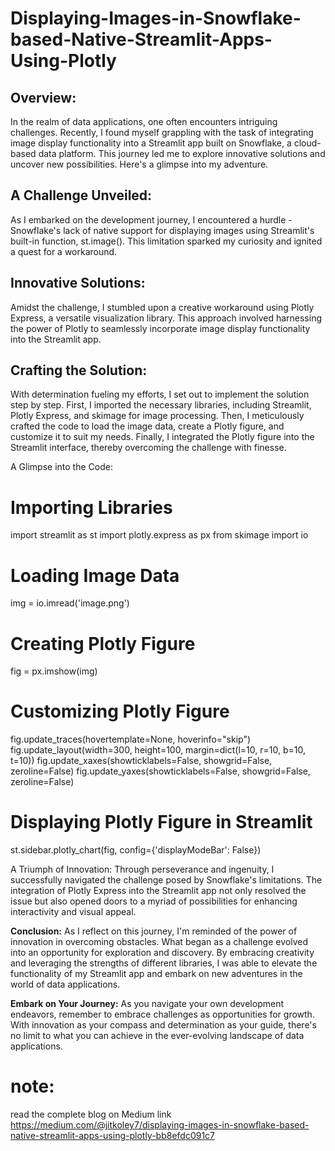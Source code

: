 # Displaying-Images-in-Snowflake-based-Native-Streamlit-Apps-Using-Plotly
##  Overview:
In the realm of data applications, one often encounters intriguing challenges. Recently, I found myself grappling with the task of integrating image display functionality into a Streamlit app built on Snowflake, a cloud-based data platform. This journey led me to explore innovative solutions and uncover new possibilities. Here's a glimpse into my adventure.

##  A Challenge Unveiled:
As I embarked on the development journey, I encountered a hurdle - Snowflake's lack of native support for displaying images using Streamlit's built-in function, st.image(). This limitation sparked my curiosity and ignited a quest for a workaround.

##  Innovative Solutions:
Amidst the challenge, I stumbled upon a creative workaround using Plotly Express, a versatile visualization library. This approach involved harnessing the power of Plotly to seamlessly incorporate image display functionality into the Streamlit app.

##  Crafting the Solution:
With determination fueling my efforts, I set out to implement the solution step by step. First, I imported the necessary libraries, including Streamlit, Plotly Express, and skimage for image processing. Then, I meticulously crafted the code to load the image data, create a Plotly figure, and customize it to suit my needs. Finally, I integrated the Plotly figure into the Streamlit interface, thereby overcoming the challenge with finesse.


A Glimpse into the Code:

# Importing Libraries
import streamlit as st
import plotly.express as px
from skimage import io

# Loading Image Data
img = io.imread('image.png')

# Creating Plotly Figure
fig = px.imshow(img)

# Customizing Plotly Figure
fig.update_traces(hovertemplate=None, hoverinfo="skip")
fig.update_layout(width=300, height=100, margin=dict(l=10, r=10, b=10, t=10))
fig.update_xaxes(showticklabels=False, showgrid=False, zeroline=False)
fig.update_yaxes(showticklabels=False, showgrid=False, zeroline=False)

# Displaying Plotly Figure in Streamlit
st.sidebar.plotly_chart(fig, config={'displayModeBar': False})


A Triumph of Innovation:
Through perseverance and ingenuity, I successfully navigated the challenge posed by Snowflake's limitations. The integration of Plotly Express into the Streamlit app not only resolved the issue but also opened doors to a myriad of possibilities for enhancing interactivity and visual appeal.


**Conclusion:**
As I reflect on this journey, I'm reminded of the power of innovation in overcoming obstacles. What began as a challenge evolved into an opportunity for exploration and discovery. By embracing creativity and leveraging the strengths of different libraries, I was able to elevate the functionality of my Streamlit app and embark on new adventures in the world of data applications.

**Embark on Your Journey:**
As you navigate your own development endeavors, remember to embrace challenges as opportunities for growth. With innovation as your compass and determination as your guide, there's no limit to what you can achieve in the ever-evolving landscape of data applications.


#  note:
read the complete blog on Medium link https://medium.com/@jitkoley7/displaying-images-in-snowflake-based-native-streamlit-apps-using-plotly-bb8efdc091c7




